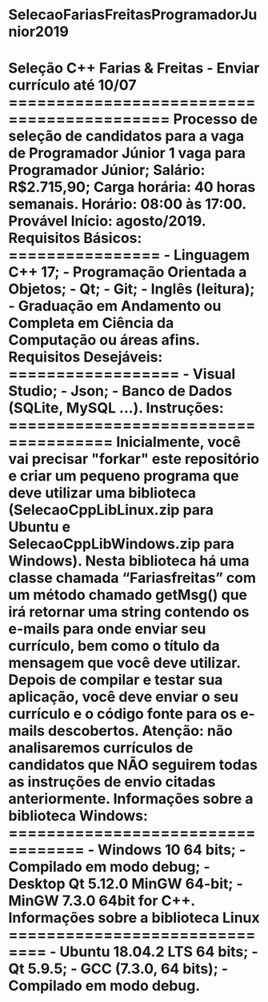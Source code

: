 # SelecaoFariasFreitasProgramadorJunior2019
# Seleção C++ Farias &amp; Freitas - Enviar currículo até 10/07 ===========================================  Processo de seleção de candidatos para a vaga de Programador Júnior   1 vaga para Programador Júnior; Salário: R$2.715,90; Carga horária: 40 horas semanais. Horário: 08:00 às 17:00.  Provável Início: agosto/2019.   Requisitos Básicos: ================ - Linguagem C++ 17; - Programação Orientada a Objetos; - Qt; - Git; - Inglês (leitura); - Graduação em Andamento ou Completa em Ciência da Computação ou áreas afins.    Requisitos Desejáveis: ================== - Visual Studio; - Json; - Banco de Dados (SQLite, MySQL ...).    Instruções: ===================================== Inicialmente, você vai precisar "forkar" este repositório e criar um pequeno programa que deve utilizar uma biblioteca (SelecaoCppLibLinux.zip para Ubuntu e SelecaoCppLibWindows.zip para Windows). Nesta biblioteca há uma classe chamada “Fariasfreitas” com um método chamado getMsg() que irá retornar uma string contendo os e-mails para onde enviar seu currículo, bem como o título da mensagem que você deve utilizar. Depois de compilar e testar sua aplicação, você deve enviar o seu currículo e o código fonte para os e-mails descobertos. Atenção: não analisaremos currículos de candidatos que NÃO seguirem todas as instruções de envio citadas anteriormente.     Informações sobre a biblioteca Windows: ================================== - Windows 10 64 bits; - Compilado em modo debug; - Desktop Qt 5.12.0 MinGW 64-bit; - MinGW 7.3.0 64bit for C++.     Informações sobre a biblioteca Linux ============================== - Ubuntu 18.04.2 LTS 64 bits; - Qt 5.9.5; - GCC (7.3.0, 64 bits);  - Compilado em modo debug.  

